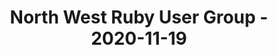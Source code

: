 ---
layout: post
title: North West Ruby User Group - 2020-11-19
datetime: '2020-11-19T18:30:00+00:00'
name: North West Ruby User Group
external_url: https://www.meetup.com/North-West-Ruby-User-Group/events/jdlpqqybcpbzb/
online_event: true
year_month: 2020-11
---